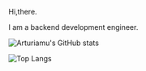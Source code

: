 Hi,there.

I am a backend development engineer.

![Arturiamu's GitHub stats](https://readme-typing-svg.herokuapp.com?color=28696B&size=15&center=true&lines=Welcome%20to%20Arturiamu%27s%20code%20space!)


![Top Langs](https://github-readme-stats.vercel.app/api/top-langs/?username=arturiamu&layout=compact)




